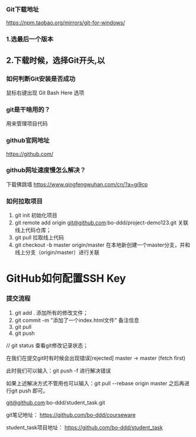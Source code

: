 ### Git下载地址

https://npm.taobao.org/mirrors/git-for-windows/

### 1.选最后一个版本

## 2.下载时候，选择Git开头,以

### 如何判断Git安装是否成功

鼠标右键出现 Git Bash Here 选项



###  git是干啥用的？ 

用来管理项目代码



### github官网地址

https://github.com/



### github网址速度慢怎么解决？

下载佛跳墙 https://www.qingfengwuhan.com/cn/?a=gi9cp



### 如何拉取项目

1. git init    初始化项目
2. git remote add origin git@github.com:bo-ddd/project-demo123.git    关联线上代码仓库；
3. git pull   拉取线上代码
4. git checkout -b master origin/master    在本地新创建一个master分支，并和线上分支（origin/master）进行关联

# GitHub如何配置SSH Key

 



### 提交流程

1.  git add .     添加所有的修改文件；
2.  git commit -m "添加了一个index.html文件"      备注信息
3.  git pull
4.  git push



// git status  查看git修改记录状态；

在我们在提交git时有时候会出现错误[rejected] master -> master (fetch first)

此时我们可以输入：git push -f 进行解决错误

如果上述解决方式不管用也可以输入：git pull --rebase origin master 之后再进行git push 即可。



git@github.com:bo-ddd/student_task.git

git笔记地址： https://github.com/bo-ddd/courseware

student_task项目地址： https://github.com/bo-ddd/student_task

